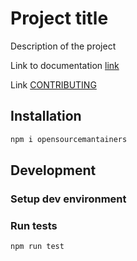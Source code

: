 # Project title

Description of the project

Link to documentation [link](https://git)

Link [CONTRIBUTING](CONTRIBUTING.md)

## Installation

```sh
npm i opensourcemantainers
```

## Development

### Setup dev environment

### Run tests

```sh
npm run test
```
